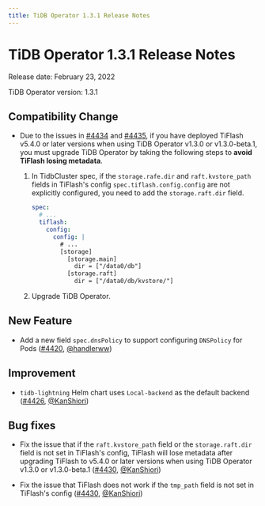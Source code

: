 ```yaml
---
title: TiDB Operator 1.3.1 Release Notes
---
```


# TiDB Operator 1.3.1 Release Notes

Release date: February 23, 2022

TiDB Operator version: 1.3.1

## Compatibility Change

- Due to the issues in [#4434](https://github.com/pingcap/tidb-operator/pull/4434) and [#4435](https://github.com/pingcap/tidb-operator/pull/4435), if you have deployed TiFlash v5.4.0 or later versions when using TiDB Operator v1.3.0 or v1.3.0-beta.1, you must upgrade TiDB Operator by taking the following steps to **avoid TiFlash losing metadata**.

    1. In TidbCluster spec, if the `storage.rafe.dir` and `raft.kvstore_path` fields in TiFlash's config `spec.tiflash.config.config` are not explicitly configured, you need to add the `storage.raft.dir` field.
    
        ```yaml
        spec:
          # ...
          tiflash:
            config:
              config: |
                # ...
                [storage]
                  [storage.main]
                    dir = ["/data0/db"]
                  [storage.raft]
                    dir = ["/data0/db/kvstore/"]
        ```
      
    2. Upgrade TiDB Operator.

## New Feature

- Add a new field `spec.dnsPolicy` to support configuring `DNSPolicy` for Pods ([#4420](https://github.com/pingcap/tidb-operator/pull/4420), [@handlerww](https://github.com/handlerww))

## Improvement

- `tidb-lightning` Helm chart uses `Local-backend` as the default backend ([#4426](https://github.com/pingcap/tidb-operator/pull/4426), [@KanShiori](https://github.com/KanShiori))

## Bug fixes

- Fix the issue that if the `raft.kvstore_path` field or the `storage.raft.dir` field is not set in TiFlash's config, TiFlash will lose metadata after upgrading TiFlash to v5.4.0 or later versions when using TiDB Operator v1.3.0 or v1.3.0-beta.1 ([#4430](https://github.com/pingcap/tidb-operator/pull/4430), [@KanShiori](https://github.com/KanShiori))

- Fix the issue that TiFlash does not work if the `tmp_path` field is not set in TiFlash's config ([#4430](https://github.com/pingcap/tidb-operator/pull/4430), [@KanShiori](https://github.com/KanShiori))
